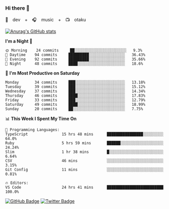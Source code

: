 ### Hi there 👋

🚀　dev　+　🎧　music　+　📺　otaku


[![Anurag's GitHub stats](https://github-readme-stats.vercel.app/api?username=koheitasaka&count_private=true&show_icons=true&theme=monokai)](https://github.com/koheitasaka/github-readme-stats)

<!--START_SECTION:waka-->
**I'm a Night 🦉** 

```text
🌞 Morning    24 commits     ██░░░░░░░░░░░░░░░░░░░░░░░   9.3% 
🌆 Daytime    94 commits     █████████░░░░░░░░░░░░░░░░   36.43% 
🌃 Evening    92 commits     █████████░░░░░░░░░░░░░░░░   35.66% 
🌙 Night      48 commits     ████░░░░░░░░░░░░░░░░░░░░░   18.6%

```
📅 **I'm Most Productive on Saturday** 

```text
Monday       34 commits     ███░░░░░░░░░░░░░░░░░░░░░░   13.18% 
Tuesday      39 commits     ███░░░░░░░░░░░░░░░░░░░░░░   15.12% 
Wednesday    37 commits     ███░░░░░░░░░░░░░░░░░░░░░░   14.34% 
Thursday     46 commits     ████░░░░░░░░░░░░░░░░░░░░░   17.83% 
Friday       33 commits     ███░░░░░░░░░░░░░░░░░░░░░░   12.79% 
Saturday     49 commits     ████░░░░░░░░░░░░░░░░░░░░░   18.99% 
Sunday       20 commits     ██░░░░░░░░░░░░░░░░░░░░░░░   7.75%

```


📊 **This Week I Spent My Time On** 

```text
💬 Programming Languages: 
TypeScript               15 hrs 48 mins      ████████████████░░░░░░░░░   64.0% 
Ruby                     5 hrs 59 mins       ██████░░░░░░░░░░░░░░░░░░░   24.24% 
Slim                     1 hr 38 mins        █░░░░░░░░░░░░░░░░░░░░░░░░   6.64% 
CSV                      46 mins             ░░░░░░░░░░░░░░░░░░░░░░░░░   3.15% 
Git Config               11 mins             ░░░░░░░░░░░░░░░░░░░░░░░░░   0.81%

🔥 Editors: 
VS Code                  24 hrs 41 mins      █████████████████████████   100.0%

```


<!--END_SECTION:waka-->

[![GitHub Badge](https://img.shields.io/badge/GitHub-100000?style=for-the-badge&logo=github&logoColor=white)](https://github.com/koheitasaka)
[![Twitter Badge](https://img.shields.io/badge/Twitter-1DA1F2?style=for-the-badge&logo=twitter&logoColor=white)](https://twitter.com/sleep_asleep_)
